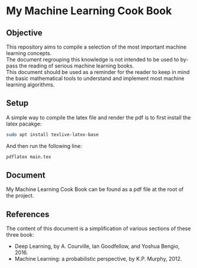# My Machine Learning Cook Book

## Objective
This repository aims to compile a selection of the most important machine learning concepts.<br/>
The document regrouping this knowledge is not intended to be used to by-pass the reading of serious machine learning books.<br/>
This document should be used as a reminder for the reader to keep in mind the basic mathematical tools to understand and implement most machine learning algorithms.

## Setup
A simple way to compile the latex file and render the pdf is to first install the latex pacakge:
```bash
sudo apt install texlive-latex-base
```
And then run the following line:
```bash
pdflatex main.tex
```

## Document
My Machine Learning Cook Book can be found as a pdf file at the root of the project. 

## References
The content of this document is a simplification of various sections of these three book:
- Deep Learning, by A. Courville, Ian Goodfellow, and Yoshua Bengio, 2016.
- Machine Learning: a probabilistic perspective, by K.P. Murphy, 2012.

